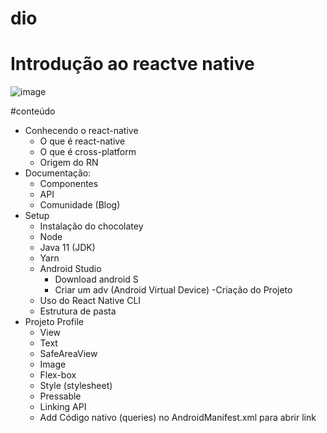 # dio
# Introdução ao reactve native

![image](https://user-images.githubusercontent.com/101333663/174051268-5fc9cc23-47a6-48b2-87fe-82cc7e9cf2d3.png)

#conteúdo
- Conhecendo o react-native
  - O que é react-native
  - O que é cross-platform
  - Origem do RN
- Documentação:
  - Componentes
  - API
  - Comunidade (Blog)
- Setup
  - Instalação do chocolatey
  - Node
  - Java 11 (JDK)
  - Yarn
  - Android Studio
    - Download android S
    - Criar um adv (Android Virtual Device)
-Criação do Projeto
  - Uso do React Native CLI
  - Estrutura de pasta
- Projeto Profile
  - View
  - Text
  - SafeAreaView
  - Image
  - Flex-box
  - Style (stylesheet)
  - Pressable
  - Linking API
  - Add Código nativo (queries) no AndroidManifest.xml para abrir link
